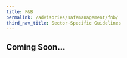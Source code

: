 ```yaml
---
title: F&B
permalink: /advisories/safemanagement/fnb/
third_nav_title: Sector-Specific Guidelines
---
```


## **Coming Soon...**